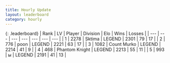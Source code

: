 ```yaml
---
title: Hourly Update
layout: leaderboard
category: hourly
---
```


{: .leaderboard}
| Rank | LV | Player | Division | Elo | Wins | Losses |
| --- | --- | --- | --- | --- | --- | --- |
| <span data-change="0">1</span> | 2278 | <span title="ID: 353063">Sktima</span> | LEGEND | <span data-change="0">2301</span> | <span data-change="0">79</span> | <span data-change="0">17</span> |
| <span data-change="0">2</span> | 776 | <span title="ID: 540690">poon</span> | LEGEND | <span data-change="0">2221</span> | <span data-change="0">63</span> | <span data-change="0">17</span> |
| <span data-change="0">3</span> | 1082 | <span title="ID: 498323">Count Murko</span> | LEGEND | <span data-change="0">2214</span> | <span data-change="0">41</span> | <span data-change="0">9</span> |
| <span data-change="0">4</span> | 468 | <span title="ID: 742939">Phantom Knight</span> | LEGEND | <span data-change="0">2213</span> | <span data-change="0">55</span> | <span data-change="0">11</span> |
| <span data-change="0">5</span> | 993 | <span title="ID: 402846">ы</span> | LEGEND | <span data-change="0">2191</span> | <span data-change="0">41</span> | <span data-change="0">13</span> |